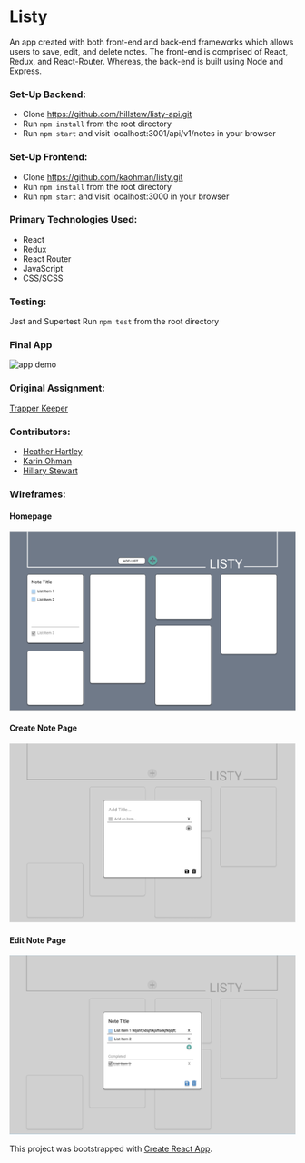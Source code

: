 # Listy

An app created with both front-end and back-end frameworks which allows users to save, edit, and delete notes. The front-end is comprised of React, Redux, and React-Router. Whereas, the back-end is built using Node and Express.

### Set-Up Backend:
- Clone https://github.com/hillstew/listy-api.git
- Run `npm install` from the root directory
- Run `npm start` and visit localhost:3001/api/v1/notes in your browser

### Set-Up Frontend:
- Clone https://github.com/kaohman/listy.git
- Run `npm install` from the root directory  
- Run `npm start` and visit localhost:3000 in your browser  

### Primary Technologies Used:
* React
* Redux
* React Router
* JavaScript
* CSS/SCSS

### Testing:
Jest and Supertest 
Run `npm test` from the root directory  

### Final App
![app demo](./public/assets/appdemo.gif)

### Original Assignment: 
[Trapper Keeper](http://frontend.turing.io/projects/trapper-keeper.html)  

### Contributors:  
- [Heather Hartley](https://github.com/hlhartley)
- [Karin Ohman](https://github.com/kaohman)
- [Hillary Stewart](https://github.com/hillstew)

### Wireframes:
#### Homepage
![Wireframes-homepage](./public/assets/Listy-homepage-wireframe.png)
#### Create Note Page
![Wireframes-createnote](./public/assets/Listy-createnote-wireframe.png)
#### Edit Note Page
![Wireframes-editnote](./public/assets/Listy-editnote-wireframe.png)

This project was bootstrapped with [Create React App](https://github.com/facebook/create-react-app).

